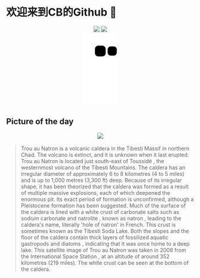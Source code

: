 
# 欢迎来到CB的Github 👋

<div align="center">
  <img height="137px" src="https://github-readme-stats.vercel.app/api?username=SuperCB&show_icons=true&theme=radical" />
  <img height="137px" src="https://github-readme-stats.vercel.app/api/top-langs/?username=SuperCB&hide_title=true&hide_border=true&layout=compact&langs_count=6&text_color=000&icon_color=fff" />
</div>


<div align="center">
    <img src="./contribution-snake/github-contribution-grid-snake.svg" />
</div>



## Picture of the day
<div align="center">
  <img width=400px src="https://upload.wikimedia.org/wikipedia/commons/thumb/2/27/Trou_au_Natron_caldera_satellite_photo.jpg/1200px-Trou_au_Natron_caldera_satellite_photo.jpg" />
</div>

>Trou au Natron  is a volcanic  caldera  in the  Tibesti Massif  in northern Chad. The  volcano  is extinct, and it is unknown when it last erupted. Trou au Natron is located just south-east of  Toussidé , the westernmost volcano of the Tibesti Mountains. The caldera has an irregular diameter of approximately 6 to 8 kilometres (4 to 5 miles) and is up to 1,000 metres (3,300 ft) deep. Because of its irregular shape, it has been theorized that the caldera was formed as a result of multiple massive explosions, each of which deepened the enormous pit. Its exact period of formation is unconfirmed, although a  Pleistocene  formation has been suggested. Much of the surface of the caldera is lined with a white crust of  carbonate  salts such as  sodium carbonate  and  natrolite , known as  natron , leading to the caldera's name, literally 'hole of natron' in French. This crust is sometimes known as the Tibesti Soda Lake. Both the slopes and the floor of the caldera contain thick layers of fossilized aquatic  gastropods  and  diatoms , indicating that it was once home to a deep lake. This  satellite image  of Trou au Natron was taken in 2008 from the  International Space Station , at an altitude of around 352 kilometres (219 miles). The white crust can be seen at the bottom of the caldera.


